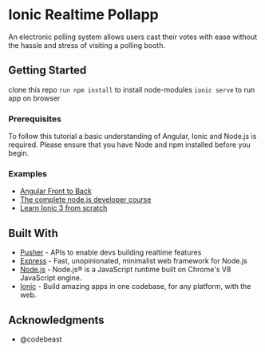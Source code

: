 # Ionic Realtime Pollapp

An electronic polling system allows users cast their votes with ease without the hassle and stress of visiting a polling booth.

## Getting Started

clone this repo 
`run npm install` to install node-modules
`ionic serve` to run app on browser


### Prerequisites

To follow this tutorial a basic understanding of Angular, Ionic and Node.js is required. Please ensure that you have Node and npm installed before you begin.

### Examples

* [Angular Front to Back](https://www.udemy.com/angular-4-front-to-back/)
* [The complete node.js developer course](https://www.udemy.com/the-complete-nodejs-developer-course-2/)
* [Learn Ionic 3 from scratch](https://www.udemy.com/learn-ionic-3-from-scratch/)


## Built With

* [Pusher](https://pusher.com/) - APIs to enable devs building realtime features
* [Express](https://expressjs.com/) - Fast, unopinionated, minimalist web framework for Node.js
* [Node.js](https://nodejs.org/en/) - Node.js® is a JavaScript runtime built on Chrome's V8 JavaScript engine.
* [Ionic](https://ionicframework.com/) - Build amazing apps in one codebase, for any platform, with the web.

## Acknowledgments

* @codebeast
